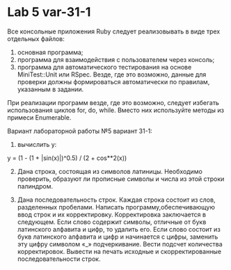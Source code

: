 # Lab 5 var-31-1

Все консольные приложения Ruby следует реализовывать в виде трех
отдельных файлов:
1. основная программа;
2. программа для взаимодействия с пользователем через консоль;
3. программа для автоматического тестирования на основе MiniTest::Unit
или RSpec. Везде, где это возможно, данные для проверки должны
формироваться автоматически по правилам, указанным в задании.

При реализации программ везде, где это возможно, следует избегать
использования циклов for, do, while. Вместо них используйте методы из
примеси Enumerable.

Вариант лабораторной работы №5 вариант 31-1:

1) вычислить y:

y = (1 - (1 + |sin(x)|)^0.5) / (2 + cos**2(x))

2) Дана строка, состоящая из символов латиницы. Необходимо проверить,
образуют ли прописные символы и числа из этой строки палиндром.

3) Дана последовательность строк. Каждая строка состоит из слов, разделенных пробелами. Написать программу,обеспечивающую ввод строк и их корректировку. Корректировка заключается в следующем. Если слово содержит символы, отличные от букв латинского алфавита и цифр, то удалить его. Если слово состоит из букв латинского алфавита и цифр и
начинается с цифры, заменить эту цифру символом «_» подчеркивание.
Вести подсчет количества корректировок. 
Вывести на печать исходные и скорректированные последовательности строк.
